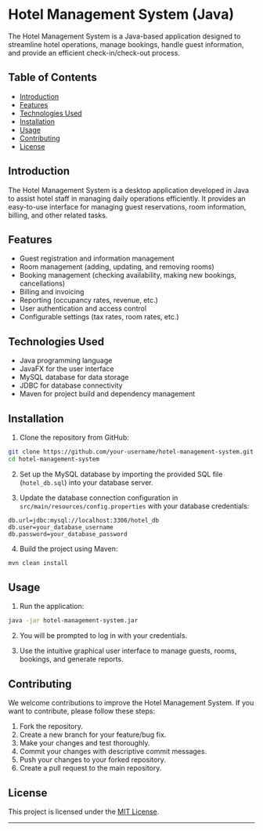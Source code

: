 # Hotel Management System (Java)

The Hotel Management System is a Java-based application designed to streamline hotel operations, manage bookings, handle guest information, and provide an efficient check-in/check-out process.

## Table of Contents

- [Introduction](#introduction)
- [Features](#features)
- [Technologies Used](#technologies-used)
- [Installation](#installation)
- [Usage](#usage)
- [Contributing](#contributing)
- [License](#license)

## Introduction

The Hotel Management System is a desktop application developed in Java to assist hotel staff in managing daily operations efficiently. It provides an easy-to-use interface for managing guest reservations, room information, billing, and other related tasks.

## Features

- Guest registration and information management
- Room management (adding, updating, and removing rooms)
- Booking management (checking availability, making new bookings, cancellations)
- Billing and invoicing
- Reporting (occupancy rates, revenue, etc.)
- User authentication and access control
- Configurable settings (tax rates, room rates, etc.)

## Technologies Used

- Java programming language
- JavaFX for the user interface
- MySQL database for data storage
- JDBC for database connectivity
- Maven for project build and dependency management

## Installation

1. Clone the repository from GitHub:

```bash
git clone https://github.com/your-username/hotel-management-system.git
cd hotel-management-system
```

2. Set up the MySQL database by importing the provided SQL file (`hotel_db.sql`) into your database server.

3. Update the database connection configuration in `src/main/resources/config.properties` with your database credentials:

```
db.url=jdbc:mysql://localhost:3306/hotel_db
db.user=your_database_username
db.password=your_database_password
```

4. Build the project using Maven:

```bash
mvn clean install
```

## Usage

1. Run the application:

```bash
java -jar hotel-management-system.jar
```

2. You will be prompted to log in with your credentials.

3. Use the intuitive graphical user interface to manage guests, rooms, bookings, and generate reports.

## Contributing

We welcome contributions to improve the Hotel Management System. If you want to contribute, please follow these steps:

1. Fork the repository.
2. Create a new branch for your feature/bug fix.
3. Make your changes and test thoroughly.
4. Commit your changes with descriptive commit messages.
5. Push your changes to your forked repository.
6. Create a pull request to the main repository.

## License

This project is licensed under the [MIT License](LICENSE).

---